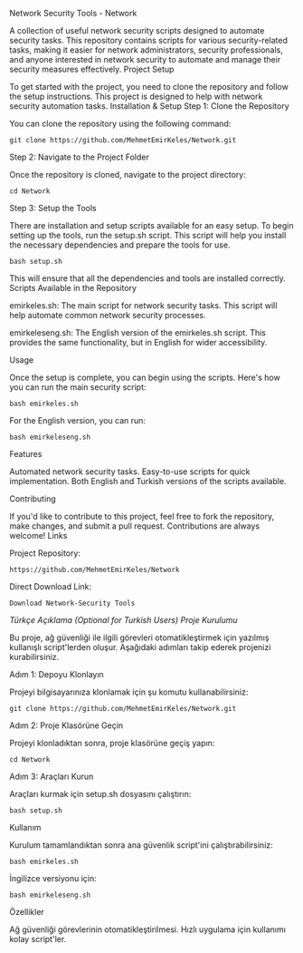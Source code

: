 Network Security Tools - Network

A collection of useful network security scripts designed to automate security tasks. This repository contains scripts for various security-related tasks, making it easier for network administrators, security professionals, and anyone interested in network security to automate and manage their security measures effectively. Project Setup

To get started with the project, you need to clone the repository and follow the setup instructions. This project is designed to help with network security automation tasks. Installation & Setup Step 1: Clone the Repository

You can clone the repository using the following command:
```
git clone https://github.com/MehmetEmirKeles/Network.git
```

Step 2: Navigate to the Project Folder

Once the repository is cloned, navigate to the project directory:
```
cd Network
```
Step 3: Setup the Tools

There are installation and setup scripts available for an easy setup. To begin setting up the tools, run the setup.sh script. This script will help you install the necessary dependencies and prepare the tools for use.
```
bash setup.sh
```
This will ensure that all the dependencies and tools are installed correctly. Scripts Available in the Repository

emirkeles.sh: The main script for network security tasks. This script will help automate common network security processes.

emirkeleseng.sh: The English version of the emirkeles.sh script. This provides the same functionality, but in English for wider accessibility.

Usage

Once the setup is complete, you can begin using the scripts. Here's how you can run the main security script:
```
bash emirkeles.sh
```
For the English version, you can run:
```
bash emirkeleseng.sh
```
Features

Automated network security tasks.
Easy-to-use scripts for quick implementation.
Both English and Turkish versions of the scripts available.

Contributing

If you'd like to contribute to this project, feel free to fork the repository, make changes, and submit a pull request. Contributions are always welcome! Links

Project Repository: 

```
https://github.com/MehmetEmirKeles/Network
```
Direct Download Link: 
```
Download Network-Security Tools
```

 *Türkçe Açıklama (Optional for Turkish Users) Proje Kurulumu*

Bu proje, ağ güvenliği ile ilgili görevleri otomatikleştirmek için yazılmış kullanışlı script'lerden oluşur. Aşağıdaki adımları takip ederek projenizi kurabilirsiniz.

Adım 1: Depoyu Klonlayın

Projeyi bilgisayarınıza klonlamak için şu komutu kullanabilirsiniz:
```
git clone https://github.com/MehmetEmirKeles/Network.git
```
Adım 2: Proje Klasörüne Geçin

Projeyi klonladıktan sonra, proje klasörüne geçiş yapın:
```
cd Network
```
Adım 3: Araçları Kurun

Araçları kurmak için setup.sh dosyasını çalıştırın:
```
bash setup.sh
```

Kullanım

Kurulum tamamlandıktan sonra ana güvenlik script'ini çalıştırabilirsiniz:
```
bash emirkeles.sh
```
İngilizce versiyonu için:
```
bash emirkeleseng.sh
```
Özellikler

Ağ güvenliği görevlerinin otomatikleştirilmesi.
Hızlı uygulama için kullanımı kolay script'ler.
